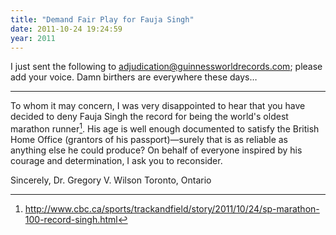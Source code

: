 ```yaml
---
title: "Demand Fair Play for Fauja Singh"
date: 2011-10-24 19:24:59
year: 2011
---
```

I just sent the following to adjudication@guinnessworldrecords.com; please add your voice.
Damn birthers are everywhere these days…

<hr />

To whom it may concern,
I was very disappointed to hear that you have decided to deny Fauja Singh the record for being the world's oldest marathon runner[^1].  His age is well enough documented to satisfy the British Home Office (grantors of his passport)—surely that is as reliable as anything else he could produce?  On behalf of everyone inspired by his courage and determination, I ask you to reconsider.

Sincerely,
Dr. Gregory V. Wilson
Toronto, Ontario

[^1]: <a href="http://www.cbc.ca/sports/trackandfield/story/2011/10/24/sp-marathon-100-record-singh.html">http://www.cbc.ca/sports/trackandfield/story/2011/10/24/sp-marathon-100-record-singh.html</a>

